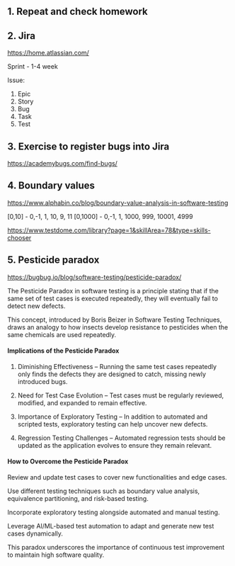 
## 1. Repeat and check homework
## 2. Jira
https://home.atlassian.com/

Sprint - 1-4 week

Issue:
1. Epic
2. Story
3. Bug
4. Task
5. Test

## 3. Exercise to register bugs into Jira
https://academybugs.com/find-bugs/

## 4. Boundary values

https://www.alphabin.co/blog/boundary-value-analysis-in-software-testing  

[0,10] - 0,-1, 1, 10, 9, 11
[0,1000] - 0,-1, 1, 1000, 999, 10001, 4999

https://www.testdome.com/library?page=1&skillArea=78&type=skills-chooser


## 5. Pesticide paradox

https://bugbug.io/blog/software-testing/pesticide-paradox/  

The Pesticide Paradox in software testing is a principle stating that if the same set of test cases is executed repeatedly, they will eventually fail to detect new defects.  

This concept, introduced by Boris Beizer in Software Testing Techniques, draws an analogy to how insects develop resistance to pesticides when the same chemicals are used repeatedly.

#### Implications of the Pesticide Paradox
1. Diminishing Effectiveness – Running the same test cases repeatedly only finds the defects they are designed to catch, missing newly introduced bugs.  
   
2. Need for Test Case Evolution – Test cases must be regularly reviewed, modified, and expanded to remain effective.

3. Importance of Exploratory Testing – In addition to automated and scripted tests, exploratory testing can help uncover new defects.

4. Regression Testing Challenges – Automated regression tests should be updated as the application evolves to ensure they remain relevant.

#### How to Overcome the Pesticide Paradox
Review and update test cases to cover new functionalities and edge cases.  

Use different testing techniques such as boundary value analysis, equivalence partitioning, and risk-based testing.  

Incorporate exploratory testing alongside automated and manual testing.  

Leverage AI/ML-based test automation to adapt and generate new test cases dynamically.  

This paradox underscores the importance of continuous test improvement to maintain high software quality.


